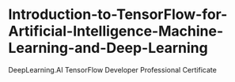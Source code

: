# Introduction-to-TensorFlow-for-Artificial-Intelligence-Machine-Learning-and-Deep-Learning
DeepLearning.AI TensorFlow Developer Professional Certificate
